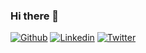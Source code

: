 ### Hi there 👋

[![Github](https://img.shields.io/github/followers/mhdshjn?label=Follow&style=social)](https://github.com/mhdshjn)
[![Linkedin](https://img.shields.io/badge/-LinkedIn-blue?style=flat&logo=Linkedin&logoColor=white)](https://www.linkedin.com/in/mohd-shajin/)
[![Twitter](https://img.shields.io/twitter/url?style=social&url=https%3A%2F%2Ftwitter.com%2FMHD_SHJN)](https://twitter.com/MHD_SHJN)
